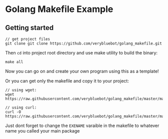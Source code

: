 # Golang Makefile Example
## Getting started

```
// get project files
git clone git clone https://github.com/verybluebot/golang_makefile.git
```

Then `cd` into project root directory and use make utility to build the binary:
```
make all
```

Now you can go on and create your own program using this as a template!

Or you can get only the makefile and copy it to your project:
```
// using wget:
wget https://raw.githubusercontent.com/verybluebot/golang_makefile/master/makefile

// using curl:
curl -O https://raw.githubusercontent.com/verybluebot/golang_makefile/master/makefile
```

Just dont forget to change the `EXENAME` varaible in the makefile to whatever name you called your main package

